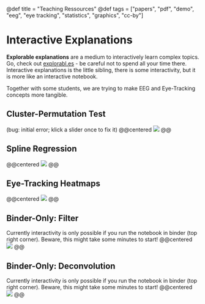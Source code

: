 @def title = "Teaching Ressources"
@def tags = ["papers", "pdf", "demo", "eeg", "eye tracking", "statistics", "graphics", "cc-by"]

# Interactive Explanations
**Explorable explanations** are a medium to interactively learn complex topics. Go, check out [explorabl.es](https://explorabl.es/) - be careful not to spend all your time there. Interactive explanations is the little sibling, there is some interactivity, but it is more like an interactive notebook.

Together with some students, we are trying to make EEG and Eye-Tracking concepts more tangible.

## Cluster-Permutation Test
(bug: initial error; klick a slider once to fix it)
@@centered 
[![](/assets/teaching-ressources/interactive-clusterPermutationTest.png)](https://benediktehinger.de/interactive-eeg/output/clusterPermutationTest.html)
@@


## Spline Regression

@@centered 
[![](/assets/teaching-ressources/interactive-spline.png)](https://benediktehinger.de/interactive-eeg/output/splineRegression.html)
@@


## Eye-Tracking Heatmaps
@@centered 
[![](/assets/teaching-ressources/interactive-heatmap.png)](https://benediktehinger.de/interactive-eeg/output/heatmap.html)
@@



## Binder-Only: Filter
Currently interactivity is only possible if you run the notebook in binder (top right corner). Beware, this might take some minutes to start!
@@centered 
[![](/assets/teaching-ressources/interactive-filterArtefact.png)](https://benediktehinger.de/interactive-eeg/output/filterArtefacts.html)
@@

## Binder-Only: Deconvolution
Currently interactivity is only possible if you run the notebook in binder (top right corner). Beware, this might take some minutes to start!
@@centered 
[![](/assets/teaching-ressources/interactive-deconvolution.png)](https://benediktehinger.de/interactive-eeg/output/deconvolution.html)
@@
